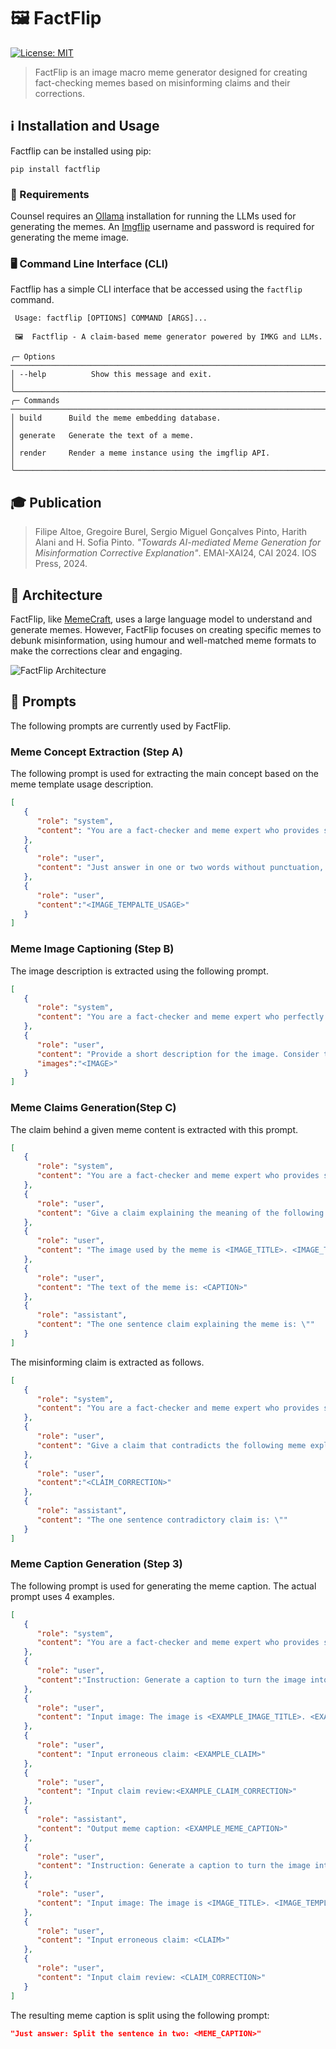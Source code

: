 # 🖼️ FactFlip

[![License: MIT](https://img.shields.io/badge/License-MIT-yellow.svg)](https://opensource.org/licenses/MIT)

> FactFlip is an image macro meme generator designed for creating fact-checking memes based on misinforming claims and their corrections.

## ℹ️ Installation and Usage

Factflip can be installed using pip:

```
pip install factflip
```

### 📒 Requirements

Counsel requires an [Ollama](https://ollama.com/) installation for running the LLMs used for generating the memes. An [Imgflip](https://imgflip.com/api) username and password is required for generating the meme image.

### 🖥️ Command Line Interface (CLI)

Factflip has a simple CLI interface that be accessed using the ```factflip``` command.

```
 Usage: factflip [OPTIONS] COMMAND [ARGS]...

 🖼️  Factflip - A claim-based meme generator powered by IMKG and LLMs.

╭─ Options ─────────────────────────────────────────────────────────────────────────╮
│ --help          Show this message and exit.                                       │
╰───────────────────────────────────────────────────────────────────────────────────╯
╭─ Commands ────────────────────────────────────────────────────────────────────────╮
│ build      Build the meme embedding database.                                     │
│ generate   Generate the text of a meme.                                           │
│ render     Render a meme instance using the imgflip API.                          │
╰───────────────────────────────────────────────────────────────────────────────────╯
```

## 🎓 Publication

> Filipe Altoe, Gregoire Burel, Sergio Miguel Gonçalves Pinto, Harith Alani and H. Sofia Pinto. *"Towards AI-mediated Meme Generation for Misinformation Corrective Explanation"*. EMAI-XAI24, CAI 2024. IOS Press, 2024.

## 📐 Architecture

FactFlip, like [MemeCraft](https://arxiv.org/abs/2403.14652), uses a large language model to understand and generate memes. However, FactFlip focuses on creating specific memes to debunk misinformation, using humour and well-matched meme formats to make the corrections clear and engaging.

![FactFlip Architecture](.//images/factflip_architecture.png)

## 🤖 Prompts

The following prompts are currently used by FactFlip.

### Meme Concept Extraction (Step A)

The following prompt is used for extracting the main concept based on the meme template usage description.

```json
[
   {
      "role": "system",
      "content": "You are a fact-checker and meme expert who provides short and accurate answers."
   },
   {
      "role": "user",
      "content": "Just answer in one or two words without punctuation, what is the main rhetorical device used in the following meme description?"
   },
   {
      "role": "user",
      "content":"<IMAGE_TEMPALTE_USAGE>"
   }
]
```

### Meme Image Captioning (Step B)

The image description is extracted using the following prompt.

```json
[
   {
      "role": "system",
      "content": "You are a fact-checker and meme expert who perfectly describes images concisely."
   },
   {
      "role": "user",
      "content": "Provide a short description for the image. Consider that the image is an image used for  <CONCEPT> and humour.",
      "images":"<IMAGE>"
   }
]
```

### Meme Claims Generation(Step C)

The claim behind a given meme content is extracted with this prompt.

```json
[
   {
      "role": "system",
      "content": "You are a fact-checker and meme expert who provides short and accurate answers."
   },
   {
      "role": "user",
      "content": "Give a claim explaining the meaning of the following meme text. The text of the meme contains <CONCEPT> and humour."
   },
   {
      "role": "user",
      "content": "The image used by the meme is <IMAGE_TITLE>. <IMAGE_TEMPLATE_DESCRIPTION> <IMAGE_TEMPALTE_USAGE>"
   },
   {
      "role": "user",
      "content": "The text of the meme is: <CAPTION>"
   },
   {
      "role": "assistant",
      "content": "The one sentence claim explaining the meme is: \""
   }
]
```

The misinforming claim is extracted as follows.

```json
[
   {
      "role": "system",
      "content": "You are a fact-checker and meme expert who provides short and accurate answers."
   },
   {
      "role": "user",
      "content": "Give a claim that contradicts the following meme explanation."
   },
   {
      "role": "user",
      "content":"<CLAIM_CORRECTION>"
   },
   {
      "role": "assistant",
      "content": "The one sentence contradictory claim is: \""
   }
]
```

### Meme Caption Generation (Step 3)

The following prompt is used for generating the meme caption. The actual prompt uses 4 examples.

```json
[
   {
      "role": "system",
      "content": "You are a fact-checker and meme expert who provides short and accurate answers."
   },
   {
      "role": "user",
      "content":"Instruction: Generate a caption to turn the image into a meme. The meme must contain <EXAMPLE_CONCEPT> and humour and be formulated as a response to an erroneous claim based on the provided claim review."
   },
   {
      "role": "user",
      "content": "Input image: The image is <EXAMPLE_IMAGE_TITLE>. <EXAMPLE_IMAGE_TEMPLATE_DESCRIPTION> <EXAMPLE_IMAGE_TEMPALTE_USAGE>"
   },
   {
      "role": "user",
      "content": "Input erroneous claim: <EXAMPLE_CLAIM>"
   },
   {
      "role": "user",
      "content": "Input claim review:<EXAMPLE_CLAIM_CORRECTION>"
   },
   {
      "role": "assistant",
      "content": "Output meme caption: <EXAMPLE_MEME_CAPTION>"
   },
   {
      "role": "user",
      "content": "Instruction: Generate a caption to turn the image into a meme. The meme must contain <CONCEPT> and humour and be formulated as a response to an erroneous claim based on the provided claim review."
   },
   {
      "role": "user",
      "content": "Input image: The image is <IMAGE_TITLE>. <IMAGE_TEMPLATE_DESCRIPTION> <IMAGE_TEMPALTE_USAGE>"
   },
   {
      "role": "user",
      "content": "Input erroneous claim: <CLAIM>"
   },
   {
      "role": "user",
      "content": "Input claim review: <CLAIM_CORRECTION>"
   }
]
```

The resulting meme caption is split using the following prompt:

```json
"Just answer: Split the sentence in two: <MEME_CAPTION>"
```

